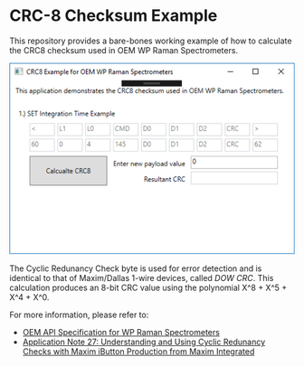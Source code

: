 # CRC-8 Checksum Example

This repository provides a bare-bones working example of how to calculate the CRC8 checksum used in OEM WP Raman Spectrometers. 

![interface](images/interface.png)

The Cyclic Redunancy Check byte is used for error detection and is identical to that of Maxim/Dallas 1-wire devices, called *DOW CRC*. This calculation produces an 8-bit CRC value using the polynomial X^8 + X^5 + X^4 + X^0.

For more information, please refer to:
- [OEM API Specification for WP Raman Spectrometers](http://wasatchdevices.com/wp-content/uploads/2016/08/OEM-API-Specification.pdf)
- [Application Note 27: Understanding and Using Cyclic Redunancy Checks with Maxim iButton Production from Maxim Integrated](http://pdfserv.maximintegrated.com/en/an/AN27.pdf)